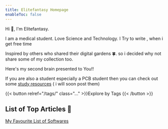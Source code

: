 ```yaml
---
title: Elitefantasy Homepage
enableToc: false
---
```


Hi 👋, I'm Elitefantasy.

I am a medical student. Love Science and Technology.
I Try to write , when i get free time

Inspired by others who shared their digital gardens 🍀.
so i decided why not share some of my collection too.

Here's my second brain presented to You!!


If you are also a student especially a PCB student then you can check out some [study resources]() ( i will soon post them)

{{< button relref="/tags/" class="..." >}}Explore by Tags {{< /button >}}

## List of Top Articles 📃

[My Favourite List of Softwares](posts/windows/My%20Favourite%20List%20of%20Softwares.md)

